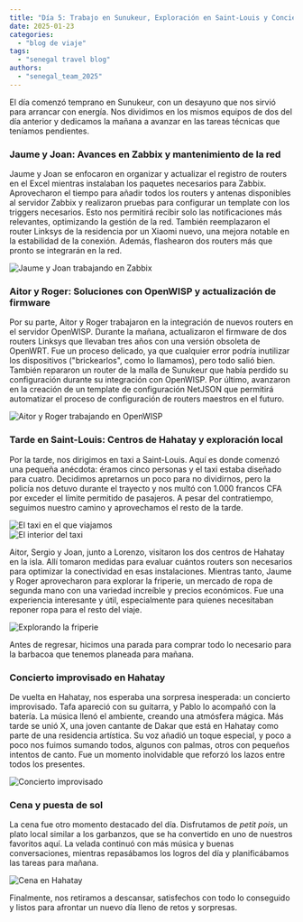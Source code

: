 ```yaml
---
title: "Día 5: Trabajo en Sunukeur, Exploración en Saint-Louis y Concierto Improvisado"  
date: 2025-01-23  
categories:  
  - "blog de viaje"  
tags:  
  - "senegal travel blog"  
authors:  
  - "senegal_team_2025"  
---
```


El día comenzó temprano en Sunukeur, con un desayuno que nos sirvió para arrancar con energía. Nos dividimos en los mismos equipos de dos del día anterior y dedicamos la mañana a avanzar en las tareas técnicas que teníamos pendientes.  

### Jaume y Joan: Avances en Zabbix y mantenimiento de la red  

Jaume y Joan se enfocaron en organizar y actualizar el registro de routers en el Excel mientras instalaban los paquetes necesarios para Zabbix. Aprovecharon el tiempo para añadir todos los routers y antenas disponibles al servidor Zabbix y realizaron pruebas para configurar un template con los triggers necesarios. Esto nos permitirá recibir solo las notificaciones más relevantes, optimizando la gestión de la red. También reemplazaron el router Linksys de la residencia por un Xiaomi nuevo, una mejora notable en la estabilidad de la conexión. Además, flashearon dos routers más que pronto se integrarán en la red.  

![Jaume y Joan trabajando en Zabbix](images/foto_team_zabbix.jpg "Jaume y Joan trabajando en la configuración de Zabbix")

### Aitor y Roger: Soluciones con OpenWISP y actualización de firmware  

Por su parte, Aitor y Roger trabajaron en la integración de nuevos routers en el servidor OpenWISP. Durante la mañana, actualizaron el firmware de dos routers Linksys que llevaban tres años con una versión obsoleta de OpenWRT. Fue un proceso delicado, ya que cualquier error podría inutilizar los dispositivos ("brickearlos", como lo llamamos), pero todo salió bien. También repararon un router de la malla de Sunukeur que había perdido su configuración durante su integración con OpenWISP. Por último, avanzaron en la creación de un template de configuración NetJSON que permitirá automatizar el proceso de configuración de routers maestros en el futuro.  

![Aitor y Roger trabajando en OpenWISP](images/foto_team_openwisp.jpg "Aitor y Roger optimizando OpenWISP")

### Tarde en Saint-Louis: Centros de Hahatay y exploración local  

Por la tarde, nos dirigimos en taxi a Saint-Louis. Aquí es donde comenzó una pequeña anécdota: éramos cinco personas y el taxi estaba diseñado para cuatro. Decidimos apretarnos un poco para no dividirnos, pero la policía nos detuvo durante el trayecto y nos multó con 1.000 francos CFA por exceder el límite permitido de pasajeros. A pesar del contratiempo, seguimos nuestro camino y aprovechamos el resto de la tarde.  

![El taxi en el que viajamos](images/foto_taxi1.jpg "El taxi antes de partir hacia Saint-Louis")  
![El interior del taxi](images/foto_taxi2.jpg "El taxi tenia mucha decoración en el interior, pero poca visibilidad.")  

Aitor, Sergio y Joan, junto a Lorenzo, visitaron los dos centros de Hahatay en la isla. Allí tomaron medidas para evaluar cuántos routers son necesarios para optimizar la conectividad en esas instalaciones. Mientras tanto, Jaume y Roger aprovecharon para explorar la friperie, un mercado de ropa de segunda mano con una variedad increíble y precios económicos. Fue una experiencia interesante y útil, especialmente para quienes necesitaban reponer ropa para el resto del viaje.  

![Explorando la friperie](images/foto_friperie.jpg "Jaume en busca de camisetas en la friperie")  

Antes de regresar, hicimos una parada para comprar todo lo necesario para la barbacoa que tenemos planeada para mañana.  

### Concierto improvisado en Hahatay  

De vuelta en Hahatay, nos esperaba una sorpresa inesperada: un concierto improvisado. Tafa apareció con su guitarra, y Pablo lo acompañó con la batería. La música llenó el ambiente, creando una atmósfera mágica. Más tarde se unió X, una joven cantante de Dakar que está en Hahatay como parte de una residencia artística. Su voz añadió un toque especial, y poco a poco nos fuimos sumando todos, algunos con palmas, otros con pequeños intentos de canto. Fue un momento inolvidable que reforzó los lazos entre todos los presentes.  

![Concierto improvisado](images/foto_conciertillo.jpg "Concierto improvisado en Hahatay con Pablo y Tafa")  

### Cena y puesta de sol  

La cena fue otro momento destacado del día. Disfrutamos de *petit pois*, un plato local similar a los garbanzos, que se ha convertido en uno de nuestros favoritos aquí. La velada continuó con más música y buenas conversaciones, mientras repasábamos los logros del día y planificábamos las tareas para mañana.  

![Cena en Hahatay](images/foto_sopar_2.jpg "Cena en Hahatay con el equipo")  

Finalmente, nos retiramos a descansar, satisfechos con todo lo conseguido y listos para afrontar un nuevo día lleno de retos y sorpresas.  